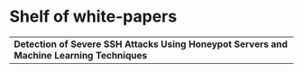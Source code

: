 # Shelf of white-papers

<table>
  <tr>
    <td>
      <a src='https://www.researchgate.net/publication/315963514_Detection_of_Severe_SSH_Attacks_Using_Honeypot_Servers_and_Machine_Learning_Techniques'>
        <b> Detection of Severe SSH Attacks Using Honeypot Servers and Machine Learning Techniques </b>
      </a>
    </td>
  </tr>
</table>
